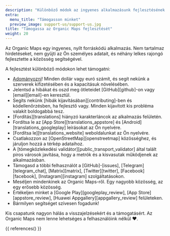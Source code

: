 ```yaml
---
description: "Különböző módok az ingyenes alkalmazásunk fejlesztésének támogatására"
extra:
  menu_title: "Támogasson minket"
  preview_image: support-us/support-us.jpg
title: "Támogassa az Organic Maps fejlesztését"
weight: 20
---
```


Az Organic Maps egy ingyenes, nyílt forráskódú alkalmazás. Nem tartalmaz
hirdetéseket, nem gyűjti az Ön személyes adatait, és néhány lelkes rajongó
fejlesztette a közösség segítségével.

A fejlesztést különböző módokon lehet támogatni:

- [Adományozni](@/donate/index.hu.md)! Minden dollár vagy euró számít, és
  segít nekünk a szerverek kifizetésében és a kapacitásuk növelésében.
- Jelentsd a hibákat és oszd meg ötleteidet [GitHub][github]-on vagy
  [email][email]-en keresztül.
- Segíts nekünk [hibák kijavításában][contributing]-ben és kódellenőrzésben,
  ha fejlesztő vagy. Minden kijavított kis probléma valakit boldogabbá tesz.
- [Fordítás][translations] hiányzó karakterláncok az alkalmazás felületén.
- Fordítsa le az [App Store][translations_appstore] és
  [Android][translations_googleplay] leírásokat az Ön nyelvére.
- [Fordítsa le][translations_website] weboldalunkat az Ön nyelvére.
- Csatlakozzon az [OpenStreetMap][openstreetmap] közösséghez, és járuljon
  hozzá a térkép adataihoz.
- A [tömegközlekedési validátor][public_transport_validator] által talált
  piros városok javítása, hogy a metrók és a kisvasutak működjenek az
  alkalmazásban.
- Támogasd a többi felhasználót a [GitHub]-[issues],
  [Telegram][telegram_chat], [Matrix][matrix], [Twitter][twitter],
  [Facebook][facebook], [Instagram][instagram] szolgáltatásokon.
- Meséljen mindenkinek az Organic Maps-ről. Egy nagyobb közösség, az egy
  erősebb közösség.
- Értékeljen minket a [Google Play][googleplay_review], [App
  Store][appstore_review], [Huawei Appgallery][appgallery_review]
  felületeken.
- Bármilyen segítséget szívesen fogadunk!

Kis csapatunk nagyon hálás a visszajelzésekért és a támogatásért. Az Organic
Maps nem lenne lehetséges a felhasználóink nélkül ❤️.

{{ references() }}
